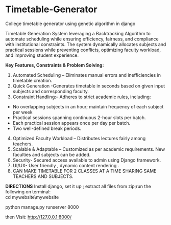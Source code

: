 # Timetable-Generator
College timetable generator using genetic algorithm in django

Timetable Generation System leveraging a Backtracking Algorithm  to automate scheduling while ensuring efficiency, fairness, and compliance with institutional constraints. The system dynamically allocates subjects and practical sessions while preventing conflicts, optimizing faculty workload, and improving student experience.

**Key Features, Constraints & Problem Solving:**
1. Automated Scheduling – Eliminates manual errors and inefficiencies in timetable creation.
2. Quick Generation -Generates timetable in seconds based on given input subjects and corresponding faculty.
3. Constraint Handling:– Adheres to strict academic rules, including: 
 - No overlapping subjects in an hour; maintain frequency of each subject per week
 - Practical sessions spanning continuous 2-hour slots per batch.
 - Each practical session appears once per day per batch.
 - Two well-defined break periods.
4. Optimized Faculty Workload – Distributes lectures fairly among teachers.
5. Scalable & Adaptable – Customized as per academic requirements. New faculties and subjects can be added.
6. Security- Secured access available to admin using Django framework.
7. UI/UX- User friendly , dynamic content rendering .
8. CAN MAKE TIMETABLE FOR 2 CLASSES AT A TIME SHARING SAME TEACHERS AND SUBJECTS.

**DIRECTIONS**
Install django, set it up ; extract all files from zip;run the following on terminal:  
cd mywebsite\mywebsite

python manage.py runserver 8000

then Visit: http://127.0.0.1:8000/
